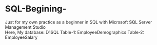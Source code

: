 # SQL-Begining-
Just for my own practice as a beginner in SQL with Microsoft SQL Server Management Studio  
Here, My database: D1SQL
Table-1: EmployeeDemographics 
Table-2: EmployeeSalary 
